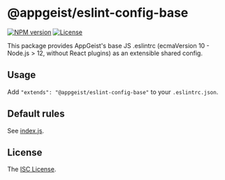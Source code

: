 # @appgeist/eslint-config-base

[![NPM version][npm-image]][npm-url]
[![License][license-image]][license-url]

This package provides AppGeist's base JS .eslintrc (ecmaVersion 10 - Node.js > 12, without React plugins) as an extensible shared config.

## Usage

Add `"extends": "@appgeist/eslint-config-base"` to your `.eslintrc.json`.

## Default rules

See [index.js](index.js).

## License

The [ISC License](LICENSE).

[npm-image]: https://img.shields.io/npm/v/@appgeist/eslint-config-base.svg?style=flat-square
[npm-url]: https://www.npmjs.com/package/@appgeist/eslint-config-base
[license-image]: https://img.shields.io/npm/l/@appgeist/eslint-config-base.svg?style=flat-square
[license-url]: LICENSE
